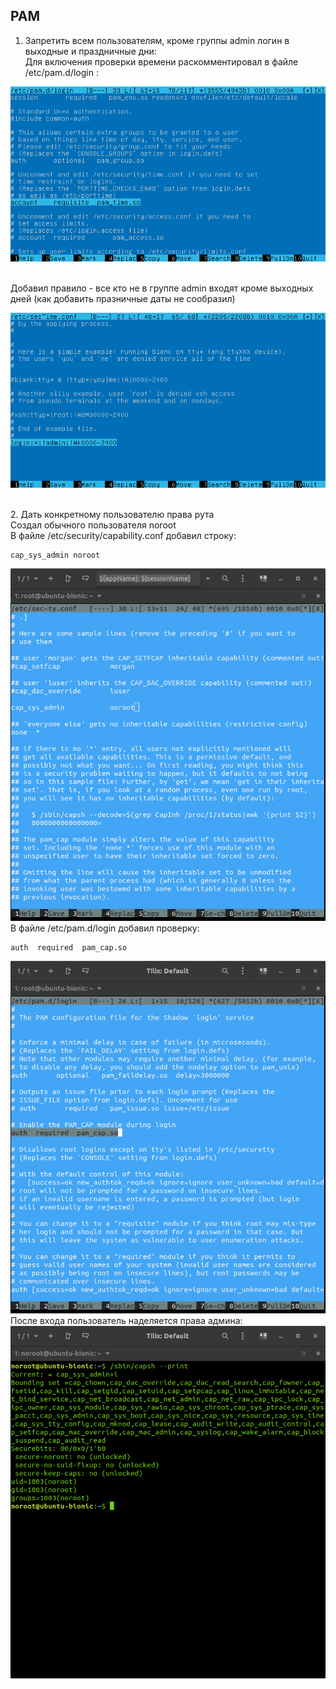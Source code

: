 ## PAM
1. Запретить всем пользователям, кроме группы admin логин в выходные и праздничные дни: <br>
Для включения проверки времени раскомментировал в файле /etc/pam.d/login : <br> 

![](pam_login.png?raw=true)

<br>
Добавил правило - все кто не в группе admin входят кроме выходных дней (как добавить празничные даты не сообразил) <br>

![](pam_time.png?raw=true) 

<br>
2. Дать конкретному пользователю права рута <br>
Создал обычного пользователя noroot <br>
В файле  /etc/security/capability.conf добавил строку: <br>

```
cap_sys_admin noroot 
```

![](capability.png?raw=true)
<br>
В файле /etc/pam.d/login добавил проверку:  <br>
``` 
auth  required  pam_cap.so 
```

![](login.png?raw=true) 
<br>
После входа пользователь наделяется права админа: <br>
![](capsh.png?raw=true)
